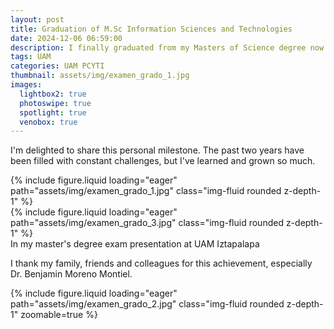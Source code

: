 ```yaml
---
layout: post
title: Graduation of M.Sc Information Sciences and Technologies
date: 2024-12-06 06:59:00
description: I finally graduated from my Masters of Science degree now.
tags: UAM
categories: UAM PCYTI
thumbnail: assets/img/examen_grado_1.jpg
images:
  lightbox2: true
  photoswipe: true
  spotlight: true
  venobox: true
---
```


I'm delighted to share this personal milestone. The past two years have been filled with constant challenges, but I've learned and grown so much.

<div class="row mt-3">
    <div class="col-sm mt-3 mt-md-0">
        {% include figure.liquid loading="eager" path="assets/img/examen_grado_1.jpg" class="img-fluid rounded z-depth-1" %}
    </div>
    <div class="col-sm mt-3 mt-md-0">
        {% include figure.liquid loading="eager" path="assets/img/examen_grado_3.jpg" class="img-fluid rounded z-depth-1" %}
    </div>
</div>
<div class="caption">
    In my master's degree exam presentation at UAM Iztapalapa 
</div>

I thank my family, friends and colleagues for this achievement, especially Dr. Benjamin Moreno Montiel.

<div class="row mt-3">
        {% include figure.liquid loading="eager" path="assets/img/examen_grado_2.jpg" class="img-fluid rounded z-depth-1" zoomable=true %}
</div>
